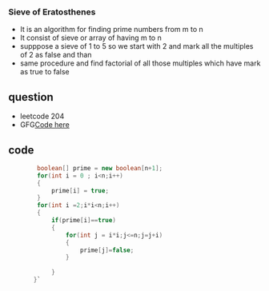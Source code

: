 ### Sieve of Eratosthenes
- It is an algorithm for finding prime numbers from m  to  n 
- It consist of sieve or array of having m to n 
-  supppose a sieve of 1 to 5 so we start with 2 and mark all the multiples of 2 as false and than 
-  same procedure and find factorial of all those multiples which have mark as true to false 

## question 
- leetcode 204 
- GFG[Code here](https://practice.geeksforgeeks.org/problems/find-prime-numbers-in-a-range4718/1/)





## code
```java int count = 0;
        boolean[] prime = new boolean[n+1];
        for(int i = 0 ; i<n;i++)
        {
            prime[i] = true;
        }
        for(int i =2;i*i<n;i++)
        {
            if(prime[i]==true)
            {
                for(int j = i*i;j<=n;j=j+i)
                {
                    prime[j]=false;
                }
                
            }
       }`
       
   
       
       
   
